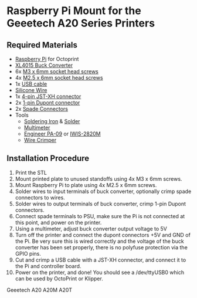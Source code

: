 # Raspberry Pi Mount for the Geeetech A20 Series Printers

## Required Materials
- [Raspberry Pi](https://amzn.to/3qHQjad) for Octoprint
- [XL4015 Buck Converter](https://amzn.to/2MgFLzK)
- 6x [M3 x 6mm socket head screws](https://amzn.to/35YzTSU)
- 4x [M2.5 x 6mm socket head screws](https://amzn.to/3qGnIlB)
- 1x [USB cable](https://amzn.to/2M7rm9b)
- [Silicone Wire](https://amzn.to/3iATvll)
- 1x [4-pin JST-XH connector](https://amzn.to/3iHLD1q)
- 2x [1-pin Dupont connector](https://amzn.to/3sO08oQ)
- 2x [Spade Connectors](https://amzn.to/2Y59fn7)
- Tools
  - [Soldering Iron](https://amzn.to/363Jacl) & [Solder](https://amzn.to/3iH0yZB)
  - [Multimeter](https://amzn.to/2NrXWmU)
  - [Engineer PA-09](https://amzn.to/3c017MJ) or [IWIS-2820M](https://amzn.to/3sOcKMX)
  - [Wire Crimper](https://amzn.to/3iDiN2e)

## Installation Procedure
1. Print the STL
2. Mount printed plate to unused standoffs using 4x M3 x 6mm screws.
3. Mount Raspberry Pi to plate using 4x M2.5 x 6mm screws.
4. Solder wires to input terminals of buck converter, optionally crimp spade connectors to wires.
5. Solder wires to output terminals of buck converter, crimp 1-pin Dupont connectors.
6. Connect spade terminals to PSU, make sure the Pi is not connected at this point, and power on the printer.
7. Using a multimeter, adjust buck converter output voltage to 5V
8. Turn off the printer and connect the dupont connectors +5V and GND of the Pi. Be very sure this is wired correctly and the voltage of the buck converter has been set properly, there is no polyfuse protection via the GPIO pins.
9. Cut and crimp a USB cable with a JST-XH connector, and connect it to the Pi and controller board.
10. Power on the printer, and done! You should see a /dev/ttyUSB0 which can be used by OctoPrint or Klipper.


Geeetech A20 A20M A20T
